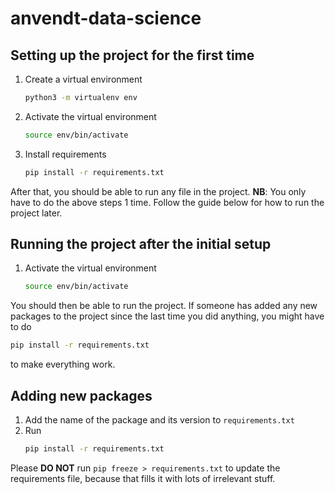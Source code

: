 # anvendt-data-science

## Setting up the project for the first time

1. Create a virtual environment
   ```bash
   python3 -m virtualenv env
   ```
1. Activate the virtual environment
   ```bash
   source env/bin/activate
   ```
1. Install requirements
   ```bash
   pip install -r requirements.txt
   ```

After that, you should be able to run any file in the project.
**NB**: You only have to do the above steps 1 time. Follow the guide below for how to run the project later.

## Running the project after the initial setup

1. Activate the virtual environment
   ```bash
   source env/bin/activate
   ```

You should then be able to run the project.
If someone has added any new packages to the project since the last time you did anything, you might have to do

```bash
pip install -r requirements.txt
```

to make everything work.

## Adding new packages

1. Add the name of the package and its version to `requirements.txt`
1. Run
   ```bash
   pip install -r requirements.txt
   ```

Please **DO NOT** run `pip freeze > requirements.txt` to update the requirements file, because that fills it with lots of irrelevant stuff.
